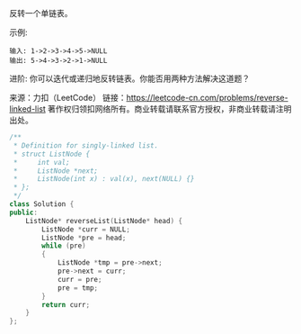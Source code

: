 反转一个单链表。

示例:

    输入: 1->2->3->4->5->NULL
    输出: 5->4->3->2->1->NULL

进阶:
你可以迭代或递归地反转链表。你能否用两种方法解决这道题？

来源：力扣（LeetCode）
链接：https://leetcode-cn.com/problems/reverse-linked-list
著作权归领扣网络所有。商业转载请联系官方授权，非商业转载请注明出处。

```c++
/**
 * Definition for singly-linked list.
 * struct ListNode {
 *     int val;
 *     ListNode *next;
 *     ListNode(int x) : val(x), next(NULL) {}
 * };
 */
class Solution {
public:
    ListNode* reverseList(ListNode* head) {
        ListNode *curr = NULL;
        ListNode *pre = head;
        while (pre)
        {
            ListNode *tmp = pre->next;
            pre->next = curr;
            curr = pre;
            pre = tmp;
        }
        return curr;
    }
};
```